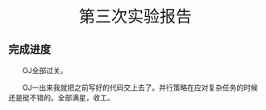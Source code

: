 <center><font size = 6>第三次实验报告</font></center>

## 完成进度
&emsp;&emsp;OJ全部过关。

&emsp;&emsp;OJ一出来我就把之前写好的代码交上去了。并行策略在应对复杂任务的时候还是挺不错的。全部满星，收工。
